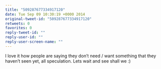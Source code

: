 ```yaml
---
title: "509287677334917120"
date: Tue Sep 09 10:30:19 +0000 2014
original-tweet-id: "509287677334917120"
retweets: 0
favorites: 0
reply-tweet-id: ""
reply-user-id: ""
reply-user-screen-name: ""
---
```

I love it how people are saying they don’t need / want something that they haven’t seen yet, all speculation. Lets wait and see shall we :)
